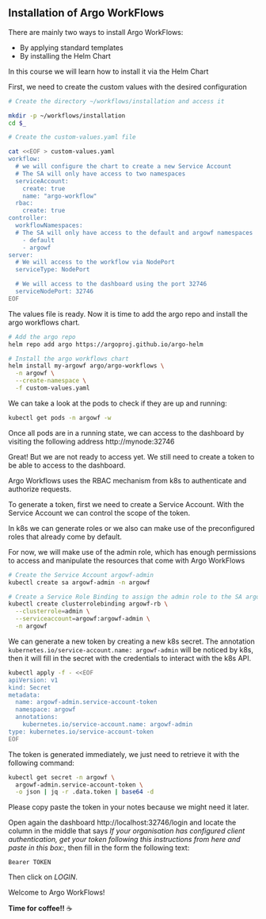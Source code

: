 ## Installation of Argo WorkFlows

There are mainly two ways to install Argo WorkFlows:

- By applying standard templates
- By installing the Helm Chart

In this course we will learn how to install it via the Helm Chart

First, we need to create the custom values with the desired configuration

```bash
# Create the directory ~/workflows/installation and access it

mkdir -p ~/workflows/installation
cd $_

# Create the custom-values.yaml file

cat <<EOF > custom-values.yaml
workflow:
  # we will configure the chart to create a new Service Account
  # The SA will only have access to two namespaces
  serviceAccount:
    create: true
    name: "argo-workflow"
  rbac:
    create: true
controller:
  workflowNamespaces:
  # The SA will only have access to the default and argowf namespaces
    - default
    - argowf
server:
  # We will access to the workflow via NodePort
  serviceType: NodePort

  # We will access to the dashboard using the port 32746
  serviceNodePort: 32746
EOF
```

The values file is ready. Now it is time to add the argo repo and install the argo workflows chart.

```bash
# Add the argo repo
helm repo add argo https://argoproj.github.io/argo-helm

# Install the argo workflows chart
helm install my-argowf argo/argo-workflows \
  -n argowf \
  --create-namespace \
  -f custom-values.yaml
```

We can take a look at the pods to check if they are up and running:

```bash
kubectl get pods -n argowf -w
```

Once all pods are in a running state, we can access to the dashboard by visiting the following address http://mynode:32746

Great! But we are not ready to access yet. We still need to create a token to be able to access to the dashboard.

Argo Workflows uses the RBAC mechanism from k8s to authenticate and authorize requests.

To generate a token, first we need to create a Service Account. With the Service Account we can control the scope of the token. 

In k8s we can generate roles or we also can make use of the preconfigured roles that already come by default.

For now, we will make use of the admin role, which has enough permissions to access and manipulate the resources that come with Argo WorkFlows

```bash
# Create the Service Account argowf-admin
kubectl create sa argowf-admin -n argowf

# Create a Service Role Binding to assign the admin role to the SA argowf-admin
kubectl create clusterrolebinding argowf-rb \
  --clusterrole=admin \
  --serviceaccount=argowf:argowf-admin \
  -n argowf
```

We can generate a new token by creating a new k8s secret. The annotation `kubernetes.io/service-account.name: argowf-admin` will be noticed by k8s, then it will fill in the secret with the credentials to interact with the k8s API.

```bash
kubectl apply -f - <<EOF
apiVersion: v1
kind: Secret
metadata:
  name: argowf-admin.service-account-token
  namespace: argowf
  annotations:
    kubernetes.io/service-account.name: argowf-admin
type: kubernetes.io/service-account-token
EOF
```

The token is generated immediately, we just need to retrieve it with the following command:

```bash
kubectl get secret -n argowf \
  argowf-admin.service-account-token \
  -o json | jq -r .data.token | base64 -d
```

Please copy paste the token in your notes because we might need it later.

Open again the dashboard http://localhost:32746/login and locate the column in the middle that says *If your organisation has configured client authentication, get your token following this instructions from here and paste in this box:*, then fill in the form the following text:

```
Bearer TOKEN
```

Then click on *LOGIN*.

Welcome to Argo WorkFlows!

**Time for coffee!!** ☕